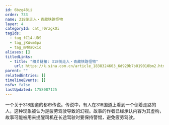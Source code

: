 ```yaml
---
id: 6bzg48ii
order: 733
name: 318倒走人・青藏铁路怪物
layer: 4
categoryId: cat_r0rzgkOi
tagIds:
  - tag_fC14-UDS
  - tag_jKWvm6pa
  - tag_mMRaQxio
aliases: []
titledLinks:
  - title: "相关链接: 318倒走人・青藏铁路怪物"
    url: https://k.sina.com.cn/article_1838324603_6d929b7b019010bm2.html
parent: ""
relatedEntries: []
timelineEvents: []
nsfw: false
lastUpdated: 1758087125
---
```


一个关于318国道的都市传说。传说中，有人在318国道上看到一个倒着走路的人，这种现象被认为是疲劳驾驶导致的幻视。故事的作者已经承认内容为其虚构，故事可能被用来提醒司机在长途驾驶时要保持警惕，避免疲劳驾驶。